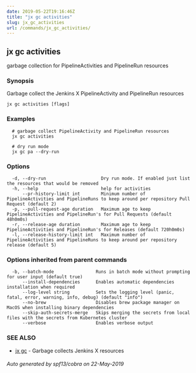 ```yaml
---
date: 2019-05-22T19:16:46Z
title: "jx gc activities"
slug: jx_gc_activities
url: /commands/jx_gc_activities/
---
```

## jx gc activities

garbage collection for PipelineActivities and PipelineRun resources

### Synopsis

Garbage collect the Jenkins X PipelineActivity and PipelineRun resources

```
jx gc activities [flags]
```

### Examples

```
  # garbage collect PipelineActivity and PipelineRun resources
  jx gc activities
  
  # dry run mode
  jx gc pa --dry-run
```

### Options

```
  -d, --dry-run                     Dry run mode. If enabled just list the resources that would be removed
  -h, --help                        help for activities
      --pr-history-limit int        Minimum number of PipelineActivities and PipelineRuns to keep around per repository Pull Request (default 2)
  -p, --pull-request-age duration   Maximum age to keep PipelineActivities and PipelineRun's for Pull Requests (default 48h0m0s)
  -r, --release-age duration        Maximum age to keep PipelineActivities and PipelineRun's for Releases (default 720h0m0s)
  -l, --release-history-limit int   Maximum number of PipelineActivities and PipelineRuns to keep around per repository release (default 5)
```

### Options inherited from parent commands

```
  -b, --batch-mode                Runs in batch mode without prompting for user input (default true)
      --install-dependencies      Enables automatic dependencies installation when required
      --log-level string          Sets the logging level (panic, fatal, error, warning, info, debug) (default "info")
      --no-brew                   Disables brew package manager on MacOS when installing binary dependencies
      --skip-auth-secrets-merge   Skips merging the secrets from local files with the secrets from Kubernetes cluster
      --verbose                   Enables verbose output
```

### SEE ALSO

* [jx gc](/commands/jx_gc/)	 - Garbage collects Jenkins X resources

###### Auto generated by spf13/cobra on 22-May-2019
